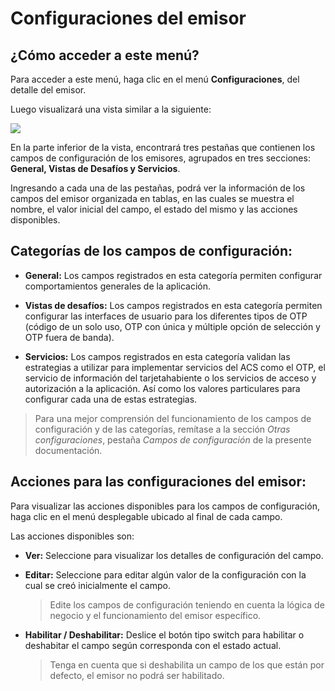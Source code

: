 # Configuraciones del emisor

## ¿Cómo acceder a este menú?

Para acceder a este menú, haga clic en el menú **Configuraciones**, del detalle del emisor. 

Luego visualizará una vista similar a la siguiente:

![](https://wiki.placetopay.com/images/f/fd/Config-general.png)

En la parte inferior de la vista, encontrará tres pestañas que contienen los campos de configuración de los emisores, agrupados en tres secciones: **General, Vistas de Desafíos y Servicios**.

Ingresando a cada una de las pestañas, podrá ver la información de los campos del emisor organizada en tablas, en las cuales se muestra el nombre, el valor inicial del campo, el estado del mismo y las acciones disponibles.

## Categorías de los campos de configuración: 

  - **General:** Los campos registrados en esta categoría permiten configurar comportamientos generales de la aplicación.

 - **Vistas de desafíos:** Los campos registrados en esta categoría permiten configurar las interfaces de usuario para los diferentes tipos de OTP (código de un solo uso, OTP con única y múltiple opción de selección y OTP fuera de banda).

  - **Servicios:** Los campos registrados en esta categoría validan las estrategias a utilizar para implementar servicios del ACS como el OTP, el servicio de información del tarjetahabiente o los servicios de acceso y autorización a la aplicación. Así como los valores particulares para configurar cada una de estas estrategias.

> Para una mejor comprensión del funcionamiento de los campos de configuración y de las categorías, remítase a la sección *Otras configuraciones*, pestaña *Campos de configuración* de la presente documentación.


## Acciones para las configuraciones del emisor:

Para visualizar las acciones disponibles para los campos de configuración, haga clic en el menú desplegable ubicado al final de cada campo.

Las acciones disponibles son:

- **Ver:** Seleccione para visualizar los detalles de configuración del campo.

- **Editar:** Seleccione para editar algún valor de la configuración con la cual se creó inicialmente el campo.

    > Edite los campos de configuración teniendo en cuenta la lógica de negocio y el funcionamiento del emisor específico.

- **Habilitar / Deshabilitar:** Deslice el botón tipo switch para habilitar o deshabitar el campo según corresponda con el estado actual.

  > Tenga en cuenta que si deshabilita un campo de los que están por defecto, el emisor no podrá ser habilitado.
